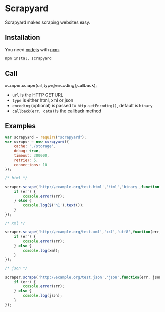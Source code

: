 # Scrapyard

Scrapyard makes scraping websites easy.

## Installation

You need [nodejs](https://nodejs.org/) with [npm](https://npmjs.org).

````
npm install scrapyard
````

## Call

scraper.scrape(url,type,[encoding],callback);

* `url` is the HTTP GET URL
* `type` is either html, xml or json
* `encoding` (optional) is passed to `http.setEncoding()`, default is `binary`
* `callback(err, data)` is the callback method

## Examples

```` javascript
var scrapyard = require("scrapyard");
var scraper = new scrapyard({
	cache: './storage',	
	debug: true,
	timeout: 300000,
	retries: 5,
	connections: 10
});

/* html */

scraper.scrape('http://example.org/test.html','html','binary',function(err, $){
	if (err) {
		console.error(err);
	} else {
		console.log($('h1').text());
	}
});

/* xml */

scraper.scrape('http://example.org/test.xml','xml','utf8',function(err, xml){
	if (err) {
		console.error(err);
	} else {
		console.log(xml);
	}
});

/* json */

scraper.scrape('http://example.org/test.json','json',function(err, json){
	if (err) {
		console.error(err);
	} else {
		console.log(json);
	}
});

````

